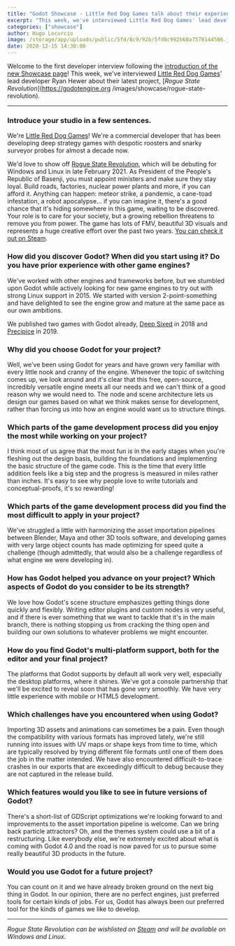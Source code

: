 ```yaml
---
title: "Godot Showcase - Little Red Dog Games talk about their experience"
excerpt: "This week, we've interviewed Little Red Dog Games' lead developer Ryan Hewer about their latest project, Rogue State Revolution."
categories: ["showcase"]
author: Hugo Locurcio
image: /storage/app/uploads/public/5fd/8c9/92b/5fd8c992b68a7578144586.jpg
date: 2020-12-15 14:30:00
---
```


Welcome to the first developer interview following the [introduction of the new Showcase page](https://godotengine.org/article/new-showcase-for-projects-made-with-godot)! This week, we've interviewed [Little Red Dog Games](https://www.littlereddoggames.com/)' lead developer Ryan Hewer about their latest project, [*Rogue State Revolution*](https://godotengine.org /images/showcase/rogue-state-revolution).

___

### Introduce your studio in a few sentences.

We're [Little Red Dog Games](https://www.littlereddoggames.com/)! We're a commercial developer that has been developing deep strategy games with despotic roosters and snarky surveyor probes for almost a decade now.

We'd love to show off [Rogue State Revolution](https://store.steampowered.com/app/1145340/Rogue_State_Revolution/), which will be debuting for Windows and Linux in late February 2021. As President of the People's Republic of Basenji, you must appoint ministers and make sure they stay loyal. Build roads, factories, nuclear power plants and more, if you can afford it. Anything can happen: meteor strike, a pandemic, a cane-toad infestation, a robot apocalypse... if you can imagine it, there's a good chance that it's hiding somewhere in this game, waiting to be discovered. Your role is to care for your society, but a growing rebellion threatens to remove you from power. The game has lots of FMV, beautiful 3D visuals and represents a huge creative effort over the past two years. [You can check it out on Steam](https://store.steampowered.com/app/1145340/Rogue_State_Revolution/).

### How did you discover Godot? When did you start using it? Do you have prior experience with other game engines?

We've worked with other engines and frameworks before, but we stumbled upon Godot while actively looking for new game engines to try out with strong Linux support in 2015. We started with version 2-point-something and have delighted to see the engine grow and mature at the same pace as our own ambitions.

We published two games with Godot already, [Deep Sixed](https://store.steampowered.com/app/591000/Deep_Sixed/) in 2018 and [Precipice](https://store.steampowered.com/app/951670/Precipice/) in 2019.

### Why did you choose Godot for your project?

Well, we've been using Godot for years and have grown very familiar with every little nook and cranny of the engine. Whenever the topic of switching comes up, we look around and it's clear that this free, open-source, incredibly versatile engine meets all our needs and we can't think of a good reason why we would need to. The node and scene architecture lets us design our games based on what we think makes sense for development, rather than forcing us into how an engine would want us to structure things.

### Which parts of the game development process did you enjoy the most while working on your project?

I think most of us agree that the most fun is in the early stages when you're fleshing out the design basis, building the foundations and implementing the basic structure of the game code. This is the time that every little addition feels like a big step and the progress is measured in miles rather than inches. It's easy to see why people love to write tutorials and conceptual-proofs, it's so rewarding!

### Which parts of the game development process did you find the most difficult to apply in your project?

We've struggled a little with harmonizing the asset importation pipelines between Blender, Maya and other 3D tools software, and developing games with very large object counts has made optimizing for speed quite a challenge (though admittedly, that would also be a challenge regardless of what engine we were developing in).

### How has Godot helped you advance on your project? Which aspects of Godot do you consider to be its strength?

We love how Godot's scene structure emphasizes getting things done quickly and flexibly. Writing editor plugins and custom nodes is very useful, and if there is ever something that we want to tackle that it's in the main branch, there is nothing stopping us from cracking the thing open and building our own solutions to whatever problems we might encounter.

### How do you find Godot's multi-platform support, both for the editor and your final project?

The platforms that Godot supports by default all work very well, especially the desktop platforms, where it shines. We've got a console partnership that we'll be excited to reveal soon that has gone very smoothly. We have very little experience with mobile or HTML5 development.

### Which challenges have you encountered when using Godot?

Importing 3D assets and animations can sometimes be a pain. Even though the compatibility with various formats has improved lately, we're still running into issues with UV maps or shape keys from time to time, which are typically resolved by trying different file formats until one of them does the job in the matter intended. We have also encountered difficult-to-trace crashes in our exports that are exceedingly difficult to debug because they are not captured in the release build.

### Which features would you like to see in future versions of Godot?

There's a short-list of GDScript optimizations we're looking forward to and improvements to the asset importation pipeline is welcome. Can we bring back particle attractors? Oh, and the themes system could use a bit of a restructuring. Like everybody else, we're extremely excited about what is coming with Godot 4.0 and the road is now paved for us to pursue some really beautiful 3D products in the future.

### Would you use Godot for a future project?

You can count on it and we have already broken ground on the next big thing in Godot. In our opinion, there are no perfect engines, just preferred tools for certain kinds of jobs. For us, Godot has always been our preferred tool for the kinds of games we like to develop.

 ___

*Rogue State Revolution can be wishlisted on [Steam](https://store.steampowered.com/app/1145340/Rogue_State_Revolution/) and will be available on Windows and Linux.*
